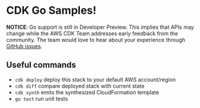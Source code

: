# CDK Go Samples!

**NOTICE**: Go support is still in Developer Preview. This implies that APIs may
change while the AWS CDK Team addresses early feedback from the community. The team would love to hear
about your experience through [GitHub issues](https://github.com/aws/aws-cdk/issues).

## Useful commands

 * `cdk deploy`      deploy this stack to your default AWS account/region
 * `cdk diff`        compare deployed stack with current state
 * `cdk synth`       emits the synthesized CloudFormation template
 * `go test`         run unit tests
